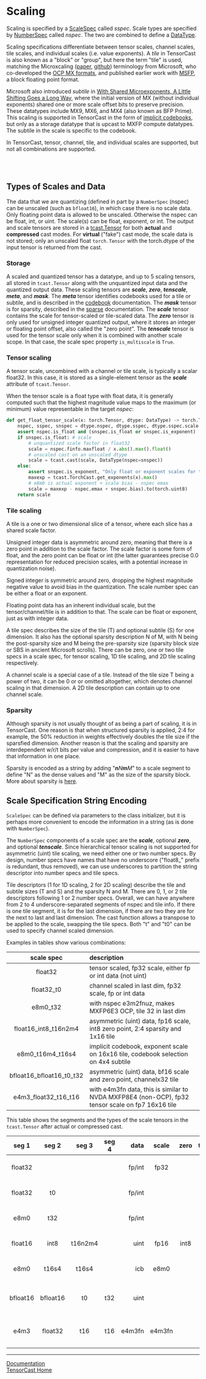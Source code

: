 <!-- markdownlint-disable MD033 MD041 -->

# Scaling

Scaling is specified by a [ScaleSpec](../tcast/scale.py) called *sspec*.  Scale types are specified by
[NumberSpec](../tcast/number.py) called *nspec*.  The two are combined to define a
[DataType](../tcast/datatype.py).

Scaling specifications differentiate between tensor scales, channel scales, tile scales, and individual scales
(i.e. value exponents).  A *tile* in TensorCast is also known as a "block" or "group", but here the term "tile"
is used, matching the Microxcaling
([paper](https://arxiv.org/pdf/2310.10537.pdf),
[github](https://github.com/microsoft/microxcaling.git))
terminology from Microsoft, who co-developed the
[OCP MX formats](https://www.opencompute.org/documents/ocp-microscaling-formats-mx-v1-0-spec-final-pdf),
and published earlier work with
[MSFP](https://proceedings.neurips.cc/paper/2020/file/747e32ab0fea7fbd2ad9ec03daa3f840-Paper.pdf),
a block floating point format.

Microsoft also introduced *subtile* in
[With Shared Microexponents, A Little Shifting Goes a Long Way](https://arxiv.org/abs/2302.08007),
where the initial version of MX (without individual exponents) shared one or more scale offset bits to preserve
precision.  These datatypes include MX9, MX6, and MX4 (also known as BFP Prime).  This scaling is supported
in TensorCast in the form of [implicit codebooks](./codebook.md), but only as a storage datatype that is upcast
to MXFP compute datatypes.  The subtile in the scale is specific to the codebook.

In TensorCast, tensor, channel, tile, and individual scales are supported, but not all combinations are supported.

<br></br>

## Types of Scales and Data

The data that we are quantizing (defined in part by a `NumberSpec` (nspec) can be unscaled (such as `bfloat16`),
in which
case there is no scale data.  Only floating point data is allowed to be unscaled. Otherwise the nspec can be
float, int, or uint.  The scale(s) can be float, exponent, or int.  The output and scale tensors are stored in a
[tcast.Tensor](./tensor.md) for both **actual** and **compressed** cast modes.  For **virtual** ("fake") cast mode,
the scale data is not stored; only an unscaled float `torch.Tensor` with the torch.dtype of the input tensor is
returned from the cast.

### Storage

A scaled and quantized tensor has a datatype, and up to 5 scaling tensors, all stored in `tcast.Tensor` along with
the unquantized input data and the quantized output data.  These scaling tensors are ***scale***, ***zero***,
***tenscale***, ***meta***, and ***mask***.  The ***meta*** tensor identifies codebooks used for a tile or subtile,
and is described in the [codebook](./codebook.md) documentation.  The ***mask*** tensor is for sparsity, described
in the [sparse](./sparse.md) documentation.  The ***scale*** tensor contains the scale for tensor-scaled or tile-scaled
data.  The ***zero*** tensor is only used for unsigned integer quantized output, where it stores an integer or
floating point offset, also called the "zero point".  The ***tenscale*** tensor is used for the tensor scale only
when it is combined with another scale scope.  In that case, the scale spec property `is_multiscale` is `True`.

### Tensor scaling

A tensor scale, uncombined with a channel or tile scale, is typically a scalar float32.  In this case,
it is stored as a single-element tensor as the ***scale*** attribute of `tcast.Tensor`.

When the tensor scale is a float type with float data, it is generally computed such that the highest magnitude
value maps to the maximum (or minimum) value representable in the target *nspec*:

``` python
def get_float_tensor_scale(x: torch.Tensor, dtype: DataType) -> torch.Tensor:
    nspec, sspec, snspec = dtype.nspec, dtype.sspec, dtype.sspec.scale
    assert nspec.is_float and (snspec.is_float or snspec.is_exponent)
    if snspec.is_float: # scale
        # unquantized scale factor in float32
        scale = nspec.finfo.maxfloat / x.abs().max().float()
        # unscaled cast on an unscaled dtype
        scale = tcast.cast(scale, DataType(nspec=snspec))
    else:
        assert snspec.is_exponent, "Only float or exponent scales for tensor scaling"
        maxexp = tcast.TorchCast.get_exponents(x).max()
        # e8m0 is actual exponent + scale bias - nspec emax
        scale = maxexp - nspec.emax + snspec.bias).to(torch.uint8)
    return scale
```

### Tile scaling

A tile is a one or two dimensional slice of a tensor, where each slice has a shared scale factor.

Unsigned integer data is asymmetric  around zero, meaning that there is a zero point in addition to the scale factor.
The scale factor is some form of float, and the zero point can be float or int (the latter guarantees precise 0.0
representation for reduced precision scales, with a potential increase in quantization noise).

Signed integer is symmetric around zero, dropping the highest magnitude negative value to avoid bias in the
quantization. The scale number spec can be either a float or an exponent.

Floating point data has an inherent individual scale, but the tensor/channel/tile is in addition to that.  The scale
can be float or exponent, just as with integer data.

A tile spec describes the size of the tile (T) and optional subtile (S) for one dimension.  It also has the
optional sparsity description N of M, with N being the post-sparsity size and M being the pre-sparsity size
(sparsity block size or SBS in ancient Microsoft scrolls).  There can be zero, one or two tile specs in a scale
spec, for tensor scaling, 1D tile scaling, and 2D tile scaling respectively.

A channel scale is a special case of a tile.  Instead of the tile size T being a power of two, it can be 0 or
or omitted altogether, which denotes channel scaling in that dimension.  A 2D tile description can contain up to one
channel scale.

### Sparsity

Although sparsity is not usually thought of as being a part of scaling, it is in TensorCast.  One reason is that
when structured sparsity is applied, 2:4 for example, the 50% reduction in weights effectively doubles the tile size
if the sparsfied dimension. Another reason is that the scaling and sparsity are interdependent w/r/t bits per value
and compression, and it is easier to have that information in one place.

Sparsity is encoded as a string by adding "**n***N***m***M*" to a scale segment to define "N" as the dense values
and "M" as the size of the sparsity block.  More about sparsity is [here](./sparse.md).

## Scale Specification String Encoding

`ScaleSpec` can be defined via parameters to the class initializer, but it is perhaps more convenient to encode
the information in a string (as is done with `NumberSpec`).

The `NumberSpec` components of a scale spec are the ***scale***, optional ***zero***, and optional ***tenscale***.
Since hierarchical tensor scaling is not supported for asymmetric (uint) tile scaling, we need either one or two
number specs.  By design, number specs have names that have no underscore ("float8_" prefix is redundant, thus
removed), we can use underscores to partition the string descriptor into number specs and tile specs.

Tile descriptors (1 for 1D scaling, 2 for 2D scaling) describe the tile and subtile sizes (T and S) and the sparsity
N and M.  There are 0, 1, or 2 tile descriptors following 1 or 2 number specs.  Overall, we can have anywhere from 2
to 4 underscore-separated segments of nspec and tile info.  If there is one tile segment, it is for the last dimension,
if there are two they are for the next to last and last dimension.  The cast function allows a transpose to be applied
to the scale, swapping the tile specs.  Both "t" and "t0" can be used to specify channel scaled dimension.

Examples in tables show various combinations:

| scale spec             | description                                                                                    |
|:----------------------:|:-----------------------------------------------------------------------------------------------|
|float32                 |tensor scaled, fp32 scale, either fp or int data (not uint)                                     |
|float32_t0              |channel scaled in last dim, fp32 scale, fp or int data                                          |
|e8m0_t32                |with nspec e3m2fnuz, makes MXFP6E3 OCP, tile 32 in last dim                                     |
|float16_int8_t16n2m4    |asymmetric (uint) data, fp16 scale, int8 zero point, 2:4 sparsity and 1x16 tile                 |
|e8m0_t16m4_t16s4        |implicit codebook, exponent scale on 16x16 tile, codebook selection on 4x4 subtile              |
|bfloat16_bfloat16_t0_t32|asymmetric (uint) data, bf16 scale and zero point, channelx32 tile                              |
|e4m3_float32_t16_t16    |with e4m3fn data, this is similar to NVDA MXFP8E4 (non-OCP), fp32 tensor scale on fp7 16x16 tile|

This table shows the segments and the types of the scale tensors in the `tcast.Tensor` after actual or compressed cast.

|seg 1   |seg 2   |seg 3   |seg 4   |data   |scale   |zero  |tenscale |dim -2 |dim -1  | notes                                 |
|:------:|:------:|:------:|:------:|------:|:-----:|:----:|:--------:|:-----:|:------:|:--------------------------------------|
|float32 |        |        |        |fp/int |fp32   |      |          |       |        |fp data fp tensor scale                |
|float32 |t0      |        |        |fp/int |       |      |          |       |channel |int8 data dim -1 fp channel            |
|e8m0    |t32     |        |        |fp/int |       |      |          |       |        |fp data, fp16 scale 1x32 tile          |
|float16 |int8    |t16n2m4 |        |uint   |fp16   | int8 |          |       |t16 2:4 |sparse uint4 tile 16                   |
|e8m0    |t16s4   |t16s4   |        |icb    |e8m0   |      |          |t16 s4 |t16 s4  |codebook 16x16 tile, 4x4 subtile       |
|bfloat16|bfloat16|t0      |t32     |uint   |       |      |          |channel|t32     |uint data, bf16 scale, zero, channelx32|
|e4m3    |float32 |t16     |t16     |e4m3fn |e4m3fn |      |fp32      |t16    |t16     |NVDA MXFP8 16x16 w/ fp32 tensor        |

---

[Documentation](./README.md)
</br>
[TensorCast Home](../README.md)

